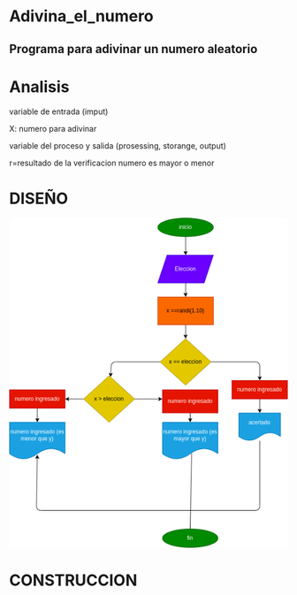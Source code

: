 # Adivina_el_numero

## Programa para adivinar un numero aleatorio

# Analisis

variable de entrada (imput)

X: numero para adivinar 

variable del proceso y salida (prosessing, storange, output)

r=resultado de la verificacion numero es mayor o menor 

# DISEÑO

![Diagrama de flujo](diagrama.png "diagrama de flujo")

# CONSTRUCCION

